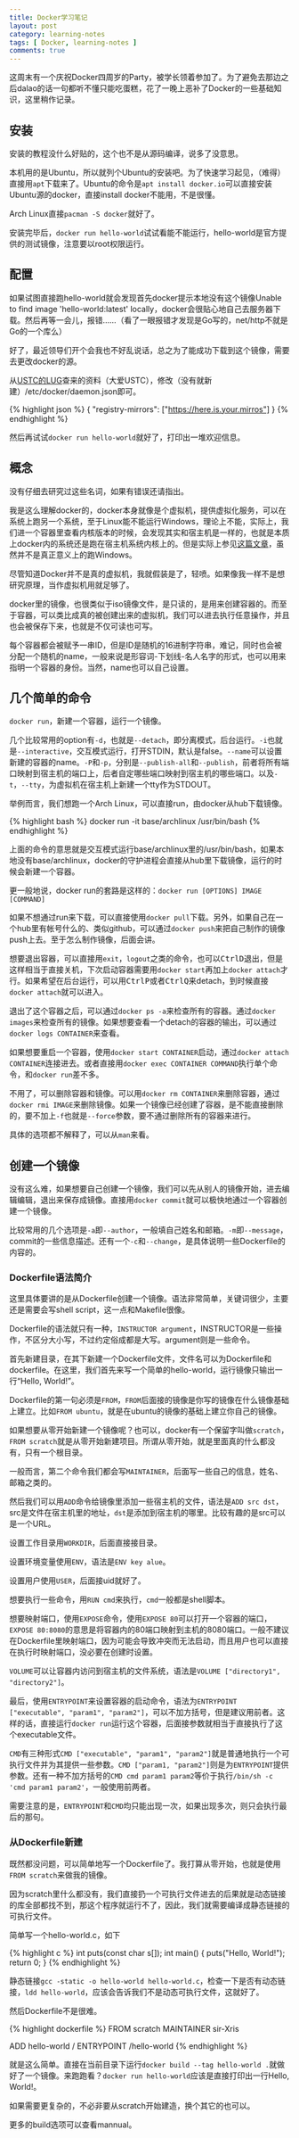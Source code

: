 ```yaml
---
title: Docker学习笔记
layout: post
category: learning-notes
tags: [ Docker, learning-notes ]
comments: true
---
```


这周末有一个庆祝Docker四周岁的Party，被学长领着参加了。为了避免去那边之后dalao的话一句都听不懂只能吃蛋糕，花了一晚上恶补了Docker的一些基础知识，这里稍作记录。

<!-- more -->

## 安装

安装的教程没什么好贴的，这个也不是从源码编译，说多了没意思。

本机用的是Ubuntu，所以就列个Ubuntu的安装吧。为了快速学习起见，（难得）直接用`apt`下载来了。Ubuntu的命令是`apt install docker.io`可以直接安装Ubuntu源的docker，直接install docker不能用，不是很懂。

Arch Linux直接`pacman -S docker`就好了。

安装完毕后，`docker run hello-world`试试看能不能运行，hello-world是官方提供的测试镜像，注意要以root权限运行。

## 配置

如果试图直接跑hello-world就会发现首先docker提示本地没有这个镜像Unable to find image 'hello-world:latest' locally，docker会很贴心地自己去服务器下载。然后再等一会儿，报错……（看了一眼报错才发现是Go写的，net/http不就是Go的一个库么）

好了，最近领导们开个会我也不好乱说话，总之为了能成功下载到这个镜像，需要去更改docker的源。

从<a href="https://lug.ustc.edu.cn/wiki/mirrors/help/docker" target="_blank">USTC的LUG</a>查来的资料（大爱USTC），修改（没有就新建）/etc/docker/daemon.json即可。

{% highlight json %}
{
    "registry-mirrors": ["https://here.is.your.mirros"]
}
{% endhighlight %}

然后再试试`docker run hello-world`就好了，打印出一堆欢迎信息。

## 概念

没有仔细去研究过这些名词，如果有错误还请指出。

我是这么理解docker的，docker本身就像是个虚拟机，提供虚拟化服务，可以在系统上跑另一个系统，至于Linux能不能运行Windows，理论上不能，实际上，我们进一个容器里查看内核版本的时候，会发现其实和宿主机是一样的，也就是本质上docker内的系统还是跑在宿主机系统内核上的。但是实际上参见<a href="http://blog.daocloud.io/dockercon-day-2-jessie-image/" target="_blank">这篇文章</a>，虽然并不是真正意义上的跑Windows。

尽管知道Docker并不是真的虚拟机，我就假装是了，轻喷。如果像我一样不是想研究原理，当作虚拟机用就足够了。

docker里的镜像，也很类似于iso镜像文件，是只读的，是用来创建容器的。而至于容器，可以类比成真的被创建出来的虚拟机，我们可以进去执行任意操作，并且也会被保存下来，也就是不仅可读也可写。

每个容器都会被赋予一串ID，但是ID是随机的16进制字符串，难记，同时也会被分配一个随机的name，一般来说是形容词-下划线-名人名字的形式，也可以用来指明一个容器的身份。当然，name也可以自己设置。

## 几个简单的命令

`docker run`，新建一个容器，运行一个镜像。

几个比较常用的option有`-d`，也就是`--detach`，即分离模式，后台运行。`-i`也就是`--interactive`，交互模式运行，打开STDIN，默认是false。`--name`可以设置新建的容器的name。`-P`和`-p`，分别是`--publish-all`和`--publish`，前者将所有端口映射到宿主机的端口上，后者自定哪些端口映射到宿主机的哪些端口。以及`-t`，`--tty`，为虚拟机在宿主机上新建一个tty作为STDOUT。

举例而言，我们想跑一个Arch Linux，可以直接run，由docker从hub下载镜像。

{% highlight bash %}
docker run -it base/archlinux /usr/bin/bash
{% endhighlight %}

上面的命令的意思就是交互模式运行base/archlinux里的/usr/bin/bash，如果本地没有base/archlinux，docker的守护进程会直接从hub里下载镜像，运行的时候会新建一个容器。

更一般地说，docker run的套路是这样的：`docker run [OPTIONS] IMAGE [COMMAND]`

如果不想通过run来下载，可以直接使用`docker pull`下载。另外，如果自己在一个hub里有帐号什么的、类似github，可以通过`docker push`来把自己制作的镜像push上去。至于怎么制作镜像，后面会讲。

想要退出容器，可以直接用`exit`，`logout`之类的命令，也可以<kbd>Ctrl</kbd><kbd>D</kbd>退出，但是这样相当于直接关机，下次启动容器需要用`docker start`再加上`docker attach`才行。如果希望在后台运行，可以用<kbd>Ctrl</kbd><kbd>P</kbd>或者<kbd>Ctrl</kbd><kbd>Q</kbd>来detach，到时候直接`docker attach`就可以进入。

退出了这个容器之后，可以通过`docker ps -a`来检查所有的容器。通过`docker images`来检查所有的镜像。如果想要查看一个detach的容器的输出，可以通过`docker logs CONTAINER`来查看。

如果想要重启一个容器，使用`docker start CONTAINER`启动，通过`docker attach CONTAINER`连接进去。或者直接用`docker exec CONTAINER COMMAND`执行单个命令，和`docker run`差不多。

不用了，可以删除容器和镜像。可以用`docker rm CONTAINER`来删除容器，通过`docker rmi IMAGE`来删除镜像。如果一个镜像已经创建了容器，是不能直接删除的，要不加上`-f`也就是`--force`参数，要不通过删除所有的容器来进行。

具体的选项都不解释了，可以从`man`来看。

## 创建一个镜像

没有这么难，如果想要自己创建一个镜像，我们可以先从别人的镜像开始，进去编辑编辑，退出来保存成镜像。直接用`docker commit`就可以极快地通过一个容器创建一个镜像。

比较常用的几个选项是`-a`即`--author`，一般填自己姓名和邮箱。`-m`即`--message`，commit的一些信息描述。还有一个`-c`和`--change`，是具体说明一些Dockerfile的内容的。

### Dockerfile语法简介

这里具体要讲的是从Dockerfile创建一个镜像。语法非常简单，关键词很少，主要还是需要会写shell script，这一点和Makefile很像。

Dockerfile的语法就只有一种，`INSTRUCTOR argument`，INSTRUCTOR是一些操作，不区分大小写，不过约定俗成都是大写。argument则是一些命令。

首先新建目录，在其下新建一个Dockerfile文件，文件名可以为Dockerfile和dockerfile。在这里，我们首先来写一个简单的hello-world，运行镜像只输出一行“Hello, World!”。

Dockerfile的第一句必须是`FROM`，`FROM`后面接的镜像是你写的镜像在什么镜像基础上建立。比如`FROM ubuntu`，就是在ubuntu的镜像的基础上建立你自己的镜像。

如果想要从零开始新建一个镜像呢？也可以，docker有一个保留字叫做`scratch`，`FROM scratch`就是从零开始新建项目。所谓从零开始，就是里面真的什么都没有，只有一个根目录。

一般而言，第二个命令我们都会写`MAINTAINER`，后面写一些自己的信息，姓名、邮箱之类的。

然后我们可以用`ADD`命令给镜像里添加一些宿主机的文件，语法是`ADD src dst`，src是文件在宿主机里的地址，`dst`是添加到宿主机的哪里。比较有趣的是src可以是一个URL。

设置工作目录用`WORKDIR`，后面直接接目录。

设置环境变量使用`ENV`，语法是`ENV key alue`。

设置用户使用`USER`，后面接uid就好了。

想要执行一些命令，用`RUN cmd`来执行，`cmd`一般都是shell脚本。

想要映射端口，使用`EXPOSE`命令，使用`EXPOSE 80`可以打开一个容器的端口，`EXPOSE 80:8080`的意思是将容器内的80端口映射到主机的8080端口。一般不建议在Dockerfile里映射端口，因为可能会导致冲突而无法启动，而且用户也可以直接在执行时映射端口，没必要在创建时设置。

`VOLUME`可以让容器内访问到宿主机的文件系统，语法是`VOLUME ["directory1", "directory2"]`。

最后，使用`ENTRYPOINT`来设置容器的启动命令，语法为`ENTRYPOINT ["executable", "param1", "param2"]`，可以不加方括号，但是建议用前者。这样的话，直接运行`docker run`运行这个容器，后面接参数就相当于直接执行了这个executable文件。

`CMD`有三种形式`CMD ["executable", "param1", "param2"]`就是普通地执行一个可执行文件并为其提供一些参数。`CMD ["param1, "param2"]`则是为`ENTRYPOINT`提供参数。还有一种不加方括号的`CMD cmd param1 param2`等价于执行`/bin/sh -c 'cmd param1 param2'`，一般使用前两者。

需要注意的是，`ENTRYPOINT`和`CMD`均只能出现一次，如果出现多次，则只会执行最后的那句。

### 从Dockerfile新建

既然都没问题，可以简单地写一个Dockerfile了。我打算从零开始，也就是使用`FROM scratch`来做我的镜像。

因为scratch里什么都没有，我们直接扔一个可执行文件进去的后果就是动态链接的库全部都找不到，那这个程序就运行不了，因此，我们就需要编译成静态链接的可执行文件。

简单写一个hello-world.c，如下

{% highlight c %}
int puts(const char s[]);
int main() {
    puts("Hello, World!");
    return 0;
}
{% endhighlight %}

静态链接`gcc -static -o hello-world hello-world.c`，检查一下是否有动态链接，`ldd hello-world`，应该会告诉我们不是动态可执行文件，这就好了。

然后Dockerfile不是很难。

{% highlight dockerfile %}
FROM scratch
MAINTAINER sir-Xris

ADD hello-world /
ENTRYPOINT /hello-world
{% endhighlight %}

就是这么简单。直接在当前目录下运行`docker build --tag hello-world .`就做好了一个镜像。来跑跑看？`docker run hello-world`应该是直接打印出一行Hello, World!。

如果需要更复杂的，不必非要从scratch开始建造，换个其它的也可以。

更多的build选项可以查看mannual。
